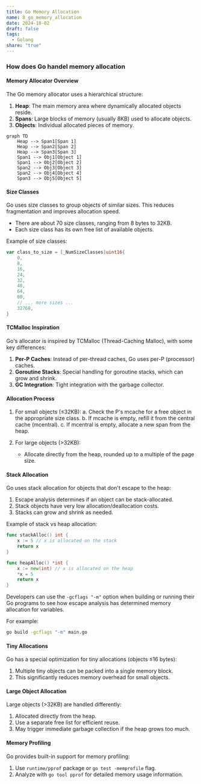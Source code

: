 ```yaml
---
title: Go Memory Allocation
name: 8_go_memory_allocation
date: 2024-10-02
draft: false
tags:
  - Golang
share: "true"
---
```


### How does Go handel memory allocation 

#### Memory Allocator Overview

The Go memory allocator uses a hierarchical structure:

1. **Heap**: The main memory area where dynamically allocated objects reside.
2. **Spans**: Large blocks of memory (usually 8KB) used to allocate objects.
3. **Objects**: Individual allocated pieces of memory.

```mermaid
graph TD
    Heap --> Span1[Span 1]
    Heap --> Span2[Span 2]
    Heap --> Span3[Span 3]
    Span1 --> Obj1[Object 1]
    Span1 --> Obj2[Object 2]
    Span2 --> Obj3[Object 3]
    Span2 --> Obj4[Object 4]
    Span3 --> Obj5[Object 5]
```

#### Size Classes

Go uses size classes to group objects of similar sizes. This reduces fragmentation and improves allocation speed.

- There are about 70 size classes, ranging from 8 bytes to 32KB.
- Each size class has its own free list of available objects.

Example of size classes:
```go
var class_to_size = [_NumSizeClasses]uint16{
    0,
    8,
    16,
    24,
    32,
    48,
    64,
    80,
    // ... more sizes ...
    32768,
}
```

#### TCMalloc Inspiration

Go's allocator is inspired by TCMalloc (Thread-Caching Malloc), with some key differences:

1. **Per-P Caches**: Instead of per-thread caches, Go uses per-P (processor) caches.
2. **Goroutine Stacks**: Special handling for goroutine stacks, which can grow and shrink.
3. **GC Integration**: Tight integration with the garbage collector.

#### Allocation Process

1. For small objects (≤32KB):
   a. Check the P's mcache for a free object in the appropriate size class.
   b. If mcache is empty, refill it from the central cache (mcentral).
   c. If mcentral is empty, allocate a new span from the heap.

2. For large objects (>32KB):
   - Allocate directly from the heap, rounded up to a multiple of the page size.

#### Stack Allocation

Go uses stack allocation for objects that don't escape to the heap:

1. Escape analysis determines if an object can be stack-allocated.
2. Stack objects have very low allocation/deallocation costs.
3. Stacks can grow and shrink as needed.

Example of stack vs heap allocation:

```go
func stackAlloc() int {
    x := 5 // x is allocated on the stack
    return x
}

func heapAlloc() *int {
    x := new(int) // x is allocated on the heap
    *x = 5
    return x
}
```

Developers can use the `-gcflags "-m"` option when building or running their Go programs to see how escape analysis has determined memory allocation for variables.

For example:

```bash
go build -gcflags "-m" main.go
```  

#### Tiny Allocations

Go has a special optimization for tiny allocations (objects ≤16 bytes):

1. Multiple tiny objects can be packed into a single memory block.
2. This significantly reduces memory overhead for small objects.

#### Large Object Allocation

Large objects (>32KB) are handled differently:

1. Allocated directly from the heap.
2. Use a separate free list for efficient reuse.
3. May trigger immediate garbage collection if the heap grows too much.

#### Memory Profiling

Go provides built-in support for memory profiling:

1. Use `runtime/pprof` package or `go test -memprofile` flag.
2. Analyze with `go tool pprof` for detailed memory usage information.
